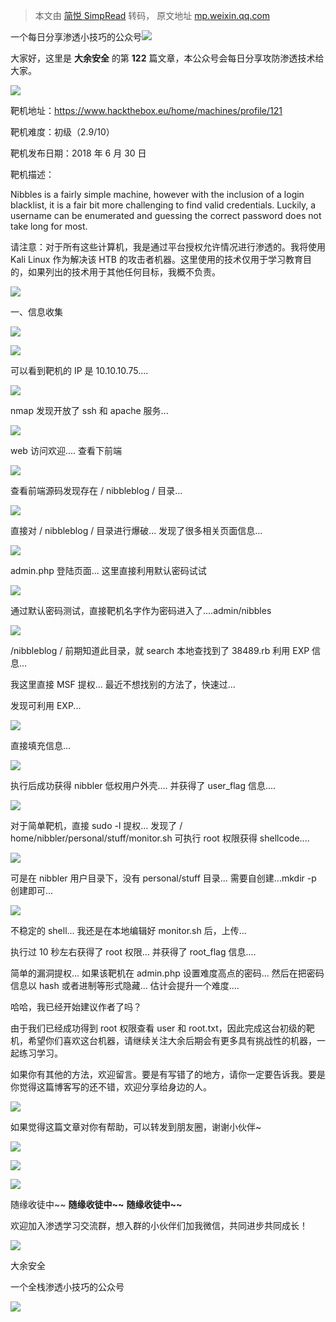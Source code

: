> 本文由 [简悦 SimpRead](http://ksria.com/simpread/) 转码， 原文地址 [mp.weixin.qq.com](https://mp.weixin.qq.com/s/yUvDmCgiCVrRYOH9JKbaag)

一个每日分享渗透小技巧的公众号![](https://mmbiz.qpic.cn/mmbiz_png/O7dWXt4o5KPTQKiaXksbZia7PmHLPX2vnCWsznInTj3b9TFYtTDIYG6lDGJZYYSv72NsVWF24Kjlo4MT29tEOQSg/640?wx_fmt=png)

  

  

大家好，这里是 **大余安全** 的第 **122** 篇文章，本公众号会每日分享攻防渗透技术给大家。

![](https://mmbiz.qpic.cn/mmbiz_png/x2A34tB6DJ1OkPcdribDzibshJwyiacGV0dL6xyJSMoUODic9LUULgNOnWiciaLpD2A7HtR7e6GqhqAkw8zXBObGceYA/640?wx_fmt=png)

靶机地址：https://www.hackthebox.eu/home/machines/profile/121

靶机难度：初级（2.9/10）

靶机发布日期：2018 年 6 月 30 日

靶机描述：

Nibbles is a fairly simple machine, however with the inclusion of a login blacklist, it is a fair bit more challenging to find valid credentials. Luckily, a username can be enumerated and guessing the correct password does not take long for most.

请注意：对于所有这些计算机，我是通过平台授权允许情况进行渗透的。我将使用 Kali Linux 作为解决该 HTB 的攻击者机器。这里使用的技术仅用于学习教育目的，如果列出的技术用于其他任何目标，我概不负责。

![](https://mmbiz.qpic.cn/mmbiz_png/Rhl7Fe1Ew2icdiaxAoicRDTOcic6uZqjKNRuQTmL2KnOQaSBwas6DeYNdq479WEFto9n2bssQXlvVic2bGGlQghxWVg/640?wx_fmt=png)

一、信息收集

![](https://mmbiz.qpic.cn/mmbiz_png/Clq0o4fE5u6X5A1maTmqcvtEibdrsDO41kZPibRCHsX3Koj69GFK2qOyPwdcrgcDkHklrdJzBCiaQPuMVe11oSYHA/640?wx_fmt=png)

![](https://mmbiz.qpic.cn/mmbiz_png/O7dWXt4o5KNXaeb9iapFhQo09qO9dmUGS44Ykm4KGMLzZrPSM6uFn3hBRWdJ9DGO6QHKk3nBnbjVdlGjsyRqllQ/640?wx_fmt=png)

可以看到靶机的 IP 是 10.10.10.75....

![](https://mmbiz.qpic.cn/mmbiz_png/O7dWXt4o5KNXaeb9iapFhQo09qO9dmUGSvTy73UW71u53fA2S7wcKjRnuZ5TYlnVAFicPTjw6xxncjqGPibxgpYlQ/640?wx_fmt=png)

nmap 发现开放了 ssh 和 apache 服务...

![](https://mmbiz.qpic.cn/mmbiz_png/O7dWXt4o5KNXaeb9iapFhQo09qO9dmUGSFialGVGFkILoqibHsDk0uL9kXZxm99S3WAkHWPQiaynNfFkILjVS7WI2A/640?wx_fmt=png)

web 访问欢迎.... 查看下前端

![](https://mmbiz.qpic.cn/mmbiz_png/O7dWXt4o5KNXaeb9iapFhQo09qO9dmUGSnbMuS61hFKfBMYItZyot0KlcRWGfasdLZPmSn9o2iajdicUiabsW5HicWw/640?wx_fmt=png)

查看前端源码发现存在 / nibbleblog / 目录...

![](https://mmbiz.qpic.cn/mmbiz_png/O7dWXt4o5KNXaeb9iapFhQo09qO9dmUGSoHsO9S9DEw4l93ZBsAVwvhEc5DFd69pUtxGOf6RA8W9o3aCP3wamiag/640?wx_fmt=png)

直接对 / nibbleblog / 目录进行爆破... 发现了很多相关页面信息...

![](https://mmbiz.qpic.cn/mmbiz_png/O7dWXt4o5KNXaeb9iapFhQo09qO9dmUGSHibJvXVER6VNRcnniclr2pqm8icFGToEpKPx3JN9yTPibGO0oed6FCaIUw/640?wx_fmt=png)

admin.php 登陆页面... 这里直接利用默认密码试试

![](https://mmbiz.qpic.cn/mmbiz_png/O7dWXt4o5KNXaeb9iapFhQo09qO9dmUGSuLiaeVFKcd4cd93R41XT3icdeCN8Yj9elktViaofSVngM9ictNHAAzqCGg/640?wx_fmt=png)

通过默认密码测试，直接靶机名字作为密码进入了....admin/nibbles

![](https://mmbiz.qpic.cn/mmbiz_png/O7dWXt4o5KNXaeb9iapFhQo09qO9dmUGSiccloVkK4YGEo4jJbnFlyFauhAzByqOfgvFpOSrlRamrbaLu5HaJstw/640?wx_fmt=png)

/nibbleblog / 前期知道此目录，就 search 本地查找到了 38489.rb 利用 EXP 信息...

我这里直接 MSF 提权... 最近不想找别的方法了，快速过...

发现可利用 EXP...

![](https://mmbiz.qpic.cn/mmbiz_png/O7dWXt4o5KNXaeb9iapFhQo09qO9dmUGShhqERGjcw6vCbvsYvNibQR5vgh5SqUVicFczOnDvt7D2qYkcXqSibYaDQ/640?wx_fmt=png)

直接填充信息...

![](https://mmbiz.qpic.cn/mmbiz_png/O7dWXt4o5KNXaeb9iapFhQo09qO9dmUGSic9BiaGlVOJVl1yhuibVmWZGDPqOjUIUfNHic6jibQukdPjCbx7jMaKehQw/640?wx_fmt=png)

执行后成功获得 nibbler 低权用户外壳.... 并获得了 user_flag 信息....

![](https://mmbiz.qpic.cn/mmbiz_png/O7dWXt4o5KNXaeb9iapFhQo09qO9dmUGShxcrGTshJyl01Jia56S3NeY3umSHqsyTkAqfzRtFkPpBCpKicdnMqRHA/640?wx_fmt=png)

对于简单靶机，直接 sudo -l 提权... 发现了 / home/nibbler/personal/stuff/monitor.sh 可执行 root 权限获得 shellcode....

![](https://mmbiz.qpic.cn/mmbiz_png/O7dWXt4o5KNXaeb9iapFhQo09qO9dmUGSY53dO5jVbWATXQZuPIkBicBhnleHxNdRGc5jG8r0f6gTKG7O4iaFhTcw/640?wx_fmt=png)

可是在 nibbler 用户目录下，没有 personal/stuff 目录... 需要自创建...mkdir -p 创建即可...

![](https://mmbiz.qpic.cn/mmbiz_png/x2A34tB6DJ1OkPcdribDzibshJwyiacGV0dL6xyJSMoUODic9LUULgNOnWiciaLpD2A7HtR7e6GqhqAkw8zXBObGceYA/640?wx_fmt=png)

不稳定的 shell... 我还是在本地编辑好 monitor.sh 后，上传...

执行过 10 秒左右获得了 root 权限... 并获得了 root_flag 信息....

简单的漏洞提权... 如果该靶机在 admin.php 设置难度高点的密码... 然后在把密码信息以 hash 或者进制等形式隐藏... 估计会提升一个难度....

哈哈，我已经开始建议作者了吗？

由于我们已经成功得到 root 权限查看 user 和 root.txt，因此完成这台初级的靶机，希望你们喜欢这台机器，请继续关注大余后期会有更多具有挑战性的机器，一起练习学习。

如果你有其他的方法，欢迎留言。要是有写错了的地方，请你一定要告诉我。要是你觉得这篇博客写的还不错，欢迎分享给身边的人。

![](https://mmbiz.qpic.cn/mmbiz_png/Rhl7Fe1Ew2icdiaxAoicRDTOcic6uZqjKNRuQTmL2KnOQaSBwas6DeYNdq479WEFto9n2bssQXlvVic2bGGlQghxWVg/640?wx_fmt=png)

如果觉得这篇文章对你有帮助，可以转发到朋友圈，谢谢小伙伴~

![](https://mmbiz.qpic.cn/mmbiz_png/c5xrRn4430AnqkfAJc38Vpnc5XiaADLTjiciciaibYU4EHw3Nuh7YMtuB0hz3sb8Em9iatt5skAsibuuysPLdLY5LtWOw/640?wx_fmt=png)

![](https://mmbiz.qpic.cn/mmbiz_png/p3lIbvldZiabdI5iaCb3icRhtygUuo2sp6Hcdq0ANlpy5W3gL628uq032jsoVnGnl6HdGrgDXjfazFtkp6IInibDdQ/640?wx_fmt=png)

![](https://mmbiz.qpic.cn/mmbiz_png/O7dWXt4o5KPqjaFWwyrrhiciahSpOibxqKvSIFX0iaPcG00CjYIwQDwIDeIicmFMlOVNyhWYVSE8pJK566UK3YOUNWQ/640?wx_fmt=png)

随缘收徒中~~ **随缘收徒中~~** **随缘收徒中~~**

欢迎加入渗透学习交流群，想入群的小伙伴们加我微信，共同进步共同成长！

![](https://mmbiz.qpic.cn/mmbiz_png/ndicuTO22p6ibN1yF91ZicoggaJJZX3vQ77Vhx81O5GRyfuQoBRjpaUyLOErsSo8PwNYlT1XzZ6fbwQuXBRKf4j3Q/640?wx_fmt=png)  

大余安全

一个全栈渗透小技巧的公众号

![](https://mmbiz.qpic.cn/mmbiz_png/O7dWXt4o5KPTQKiaXksbZia7PmHLPX2vnCSsnsc7MHh257oYRic1MOT8qibABNUEnTq9DUL7QBwnS52EheJf4m8iaTQ/640?wx_fmt=png)